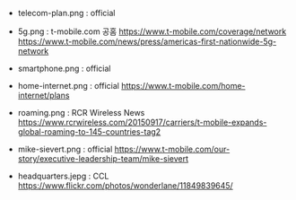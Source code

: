 - telecom-plan.png : official

- 5g.png : t-mobile.com 공홈
  https://www.t-mobile.com/coverage/network
  https://www.t-mobile.com/news/press/americas-first-nationwide-5g-network

- smartphone.png : official

- home-internet.png : official https://www.t-mobile.com/home-internet/plans

- roaming.png : RCR Wireless News https://www.rcrwireless.com/20150917/carriers/t-mobile-expands-global-roaming-to-145-countries-tag2

- mike-sievert.png : official https://www.t-mobile.com/our-story/executive-leadership-team/mike-sievert

- headquarters.jepg : CCL https://www.flickr.com/photos/wonderlane/11849839645/

